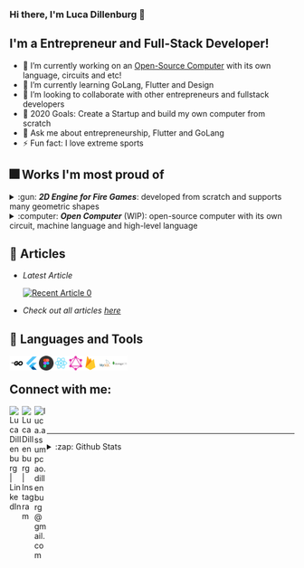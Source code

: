 ### Hi there, I'm Luca Dillenburg 👋

## I'm a Entrepreneur and Full-Stack Developer!

- 🔭 I’m currently working on an [Open-Source Computer][openmachine-organization] with its own language, circuits and etc!
- 🌱 I’m currently learning GoLang, Flutter and Design
- 👯 I’m looking to collaborate with other entrepreneurs and fullstack developers
- 🥅 2020 Goals: Create a Startup and build my own computer from scratch
- 💬 Ask me about entrepreneurship, Flutter and GoLang
- ⚡ Fun fact: I love extreme sports

## :fireworks: Works I'm most proud of

<details>
  <summary>:gun: <b><i>2D Engine for Fire Games</b></i>: developed from scratch and supports many geometric shapes</summary>

***Check out the Repository [here][openmachine-organization]***

### Example of game using the engine
[<img alt="2D Engine for Fire Games" src="https://raw.githubusercontent.com/LucaDillenburg/Engine-2D-Jogo-de-Tiro/master/exemplo-jogo.gif"/>][openmachine-organization]

</details>

<details>
  <summary>:computer: <b><i>Open Computer</b></i> (WIP): open-source computer with its own circuit, machine language and high-level language</summary>

#### Components
- Machine Language Assembler
- High-Level Language Compiler
- Circuit

#### Check out the Organization [here][openmachine-organization]
[<img alt="Open Machine" height="130px" src="https://raw.githubusercontent.com/LucaDillenburg/LucaDillenburg/master/media/openmachine.png"/>][openmachine-organization]

</details>

## 📕 Articles
- *Latest Article*

  <a target="_blank" href="https://github-readme-medium-recent-article.vercel.app/medium/@luca.assumpcao.dillenburg/0"><img src="https://github-readme-medium-recent-article.vercel.app/medium/@luca.assumpcao.dillenburg/0" alt="Recent Article 0"></a>

- *Check out all articles [here](https://medium.com/@luca.assumpcao.dillenburg)*

## 🧭 Languages and Tools

<img align="left" alt="GoLang" width="26px" src="https://raw.githubusercontent.com/github/explore/80688e429a7d4ef2fca1e82350fe8e3517d3494d/topics/go/go.png" />
<img align="left" alt="Flutter" width="26px" src="https://raw.githubusercontent.com/github/explore/80688e429a7d4ef2fca1e82350fe8e3517d3494d/topics/flutter/flutter.png" />
<img align="left" alt="Figma" width="26px" src="https://raw.githubusercontent.com/LucaDillenburg/LucaDillenburg/master/media/figma.png" />
<img align="left" alt="React" width="26px" src="https://raw.githubusercontent.com/github/explore/80688e429a7d4ef2fca1e82350fe8e3517d3494d/topics/react/react.png" />

<img align="left" alt="GraphQL" width="26px" src="https://raw.githubusercontent.com/github/explore/80688e429a7d4ef2fca1e82350fe8e3517d3494d/topics/graphql/graphql.png" />
<img align="left" alt="Firebase" width="26px" src="https://raw.githubusercontent.com/github/explore/80688e429a7d4ef2fca1e82350fe8e3517d3494d/topics/firebase/firebase.png" />
<img align="left" alt="MySQL" width="26px" src="https://raw.githubusercontent.com/github/explore/80688e429a7d4ef2fca1e82350fe8e3517d3494d/topics/mysql/mysql.png" />
<img align="left" alt="MongoDB" width="26px" src="https://raw.githubusercontent.com/github/explore/80688e429a7d4ef2fca1e82350fe8e3517d3494d/topics/mongodb/mongodb.png" />

<br />

## Connect with me:

[<img align="left" alt="Luca Dillenburg | LinkedIn" width="22px" src="https://cdn.jsdelivr.net/npm/simple-icons@v3/icons/linkedin.svg" />][linkedin]
[<img align="left" alt="Luca Dillenburg | Instagram" width="22px" src="https://cdn.jsdelivr.net/npm/simple-icons@v3/icons/instagram.svg" />][instagram]
[<img align="left" alt="luca.assumpcao.dillenburg@gmail.com" width="22px" src="https://cdn.jsdelivr.net/npm/simple-icons@v3/icons/gmail.svg" />][gmail]

<br/>
<br/>

---

<details>
  <summary>:zap: Github Stats</summary>

  <img align="left" alt="LucaDillenburg's Github Stats" src="https://github-readme-stats.vercel.app/api?username=LucaDillenburg&show_icons=true&hide_border=true&count_private=true" />

  <br/>
</details>

[openmachine-organization]: https://github.com/Open-Machine
[linkedin]: https://linkedin.com/in/codeSTACKr
[instagram]: https://instagram.com/LucaDillenburg
[gmail]: mailto:luca.assumpcao.dillenburg@gmail.com
